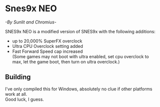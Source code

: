 # Snes9x NEO
*-By Sunlit and Chromius-*

SNES9x NEO is a modified version of SNES9x with the following additions:
- up to 20,000% SuperFX overclock
- Ultra CPU Overclock setting added
- Fast Forward Speed cap increased  
(Some games may not boot with ultra enabled, set cpu overclock to max, let the game boot, then turn on ultra overclock.)

## Building
I've only compiled this for Windows, absolutely no clue if other platforms work at all.  
Good luck, I guess.
